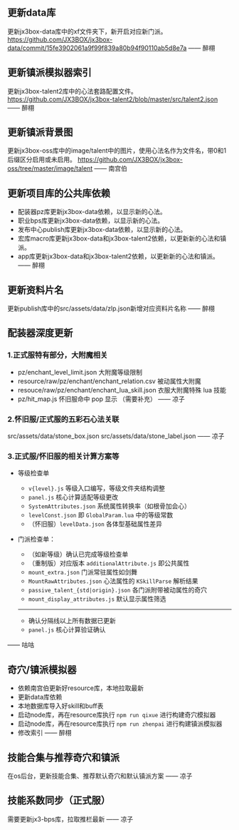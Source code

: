 ## 更新data库
更新jx3box-data库中的xf文件夹下，新开启对应新门派。
https://github.com/JX3BOX/jx3box-data/commit/15fe3902061a9f99f839a80b94f90110ab5d8e7a
—— 醉栩

## 更新镇派模拟器索引
更新jx3box-talent2库中的心法套路配置文件。
https://github.com/JX3BOX/jx3box-talent2/blob/master/src/talent2.json
—— 醉栩

## 更新镇派背景图
更新jx3box-oss库中的image/talent中的图片，使用心法名作为文件名，带0和1后缀区分启用或未启用。
https://github.com/JX3BOX/jx3box-oss/tree/master/image/talent
—— 南宫伯

## 更新项目库的公共库依赖
+ 配装器pz库更新jx3box-data依赖，以显示新的心法。
+ 职业bps库更新jx3box-data依赖，以显示新的心法。
+ 发布中心publish库更新jx3box-data依赖，以显示新的心法。
+ 宏库macro库更新jx3box-data和jx3box-talent2依赖，以更新新的心法和镇派。
+ app库更新jx3box-data和jx3box-talent2依赖，以更新新的心法和镇派。
—— 醉栩

## 更新资料片名
更新publish库中的src/assets/data/zlp.json新增对应资料片名称
—— 醉栩

## 配装器深度更新
### 1.正式服特有部分，大附魔相关
+ pz/enchant_level_limit.json 大附魔等级限制
+ resource/raw/pz/enchant/enchant_relation.csv 被动属性大附魔
+ resouce/raw/pz/enchant/enchant_lua_skill.json 衣服大附魔特殊 lua 技能
+ pz/hit_map.js 怀旧服命中 pop 显示
（需要补充）
—— 凉子

### 2.怀旧服/正式服的五彩石心法关联
src/assets/data/stone_box.json
src/assets/data/stone_label.json
—— 凉子

### 3.正式服/怀旧服的相关计算方案等
- 等级检查单
  - `v{level}.js` 等级入口编写，等级文件夹结构调整
  - `panel.js` 核心计算适配等级更改
  - `SystemAttributes.json` 系统属性转换率（如根骨加会心）
  - `levelConst.json` 即 `GlobalParam.lua` 中的等级常数
  - （怀旧服）`levelData.json` 各体型基础属性差异

- 门派检查单：
  - （如新等级）确认已完成等级检查单
  - （重制版）对应版本 `additionalAttribute.js` 即公共属性
  - `mount_extra.json` 门派常驻属性如剑舞
  - `MountRawAttributes.json` 心法属性的 `KSkillParse` 解析结果
  - `passive_talent_{std|origin}.json` 各门派附带被动属性的奇穴
  - `mount_display_attributes.js` 默认显示属性筛选
  - ----------------------
  - 确认分隔线以上所有数据已更新
  - `panel.js` 核心计算验证确认

—— 咕咕

## 奇穴/镇派模拟器
+ 依赖南宫伯更新好resource库，本地拉取最新
+ 更新data库依赖
+ 本地数据库导入好skill和buff表
+ 启动node库，再在resource库执行 `npm run qixue` 进行构建奇穴模拟器
+ 启动node库，再在resource库执行 `npm run zhenpai` 进行构建镇派模拟器
+ 修改索引
—— 醉栩


## 技能合集与推荐奇穴和镇派
在os后台，更新技能合集、推荐默认奇穴和默认镇派方案
—— 凉子

## 技能系数同步（正式服）
需要更新jx3-bps库，拉取推栏最新
—— 凉子

